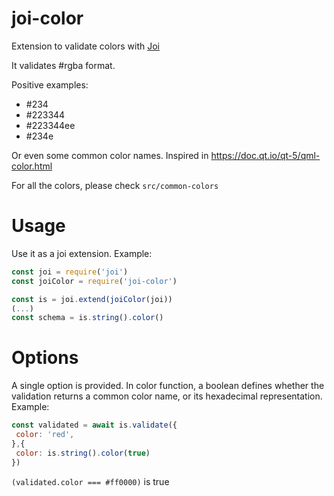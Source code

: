 # joi-color
Extension to validate colors with [Joi](https://github.com/hapijs/joi)

It validates #rgba format.

Positive examples:
 - #234
 - #223344
 - #223344ee
 - #234e

 Or even some common color names. Inspired in https://doc.qt.io/qt-5/qml-color.html
 
 For all the colors, please check `src/common-colors`

# Usage

 Use it as a joi extension. Example:
 
 ```javascript
 const joi = require('joi')
 const joiColor = require('joi-color')

 const is = joi.extend(joiColor(joi))
 (...)
 const schema = is.string().color()
 ```

# Options

A single option is provided. In color function, a boolean defines whether the validation returns a common color name, or its hexadecimal representation.
Example:

 ```javascript
const validated = await is.validate({
  color: 'red',
},{
  color: is.string().color(true)
})
 ```

 `(validated.color === #ff0000)` is true